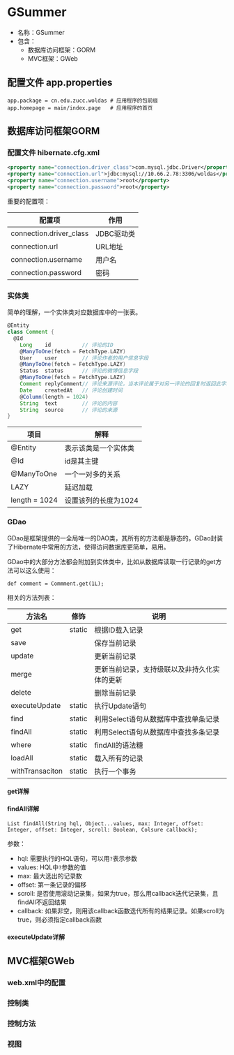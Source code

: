 GSummer
=======

* 名称：GSummer
* 包含：
   * 数据库访问框架：GORM
   * MVC框架：GWeb

## 配置文件 app.properties

    app.package = cn.edu.zucc.woldas # 应用程序的包前缀
    app.homepage = main/index.page   # 应用程序的首页

## 数据库访问框架GORM

### 配置文件 hibernate.cfg.xml

```xml
<property name="connection.driver_class">com.mysql.jdbc.Driver</property>
<property name="connection.url">jdbc:mysql://10.66.2.78:3306/woldas</property>
<property name="connection.username">root</property>
<property name="connection.password">root</property> 
```

重要的配置项：

配置项                  | 作用
------------------------|-----------
connection.driver_class | JDBC驱动类
connection.url          | URL地址
connection.username     | 用户名
connection.password     | 密码

### 实体类

简单的理解，一个实体类对应数据库中的一张表。

```groovy
@Entity
class Comment {
  @Id
	Long    id          // 评论的ID
	@ManyToOne(fetch = FetchType.LAZY)
	User    user        // 评论作者的用户信息字段
	@ManyToOne(fetch = FetchType.LAZY)
	Status  status      // 评论的微博信息字段
	@ManyToOne(fetch = FetchType.LAZY)
	Comment replyComment// 评论来源评论，当本评论属于对另一评论的回复时返回此字段
	Date    createdAt   // 评论创建时间
	@Column(length = 1024)
	String  text        // 评论的内容
	String  source      // 评论的来源
}
```

项目          | 解释
--------------|---------------------
@Entity       | 表示该类是一个实体类
@Id           | id是其主键
@ManyToOne    | 一个一对多的关系
LAZY          | 延迟加载
length = 1024 | 设置该列的长度为1024

### GDao

GDao是框架提供的一全局唯一的DAO类，其所有的方法都是静态的。GDao封装了Hibernate中常用的方法，使得访问数据库更简单，易用。

GDao中的大部分方法都会附加到实体类中，比如从数据库读取一行记录的get方法可以这么使用：

	def comment = Commment.get(1L);

相关的方法列表：

方法名          | 修饰   | 说明
----------------|--------|---------------------------------------------
get             | static | 根据ID载入记录
save            |        | 保存当前记录
update          |        | 更新当前记录
merge           |        | 更新当前记录，支持级联以及非持久化实体的更新
delete          |        | 删除当前记录
executeUpdate   | static | 执行Update语句
find            | static | 利用Select语句从数据库中查找单条记录
findAll         | static | 利用Select语句从数据库中查找多条记录
where           | static | findAll的语法糖
loadAll         | static | 载入所有的记录
withTransaciton | static | 执行一个事务

#### get详解

#### findAll详解

	List findAll(String hql, Object...values, max: Integer, offset: Integer, offset: Integer, scroll: Boolean, Colsure callback);

参数：

* hql: 需要执行的HQL语句，可以用`?`表示参数
* values: HQL中`?`参数的值
* max: 最大选出的记录数
* offset: 第一条记录的偏移
* scroll: 是否使用滚动记录集，如果为true，那么用callback迭代记录集，且findAll不返回结果
* callback: 如果非空，则用该callback函数迭代所有的结果记录。如果scroll为true，则必须指定callback函数

#### executeUpdate详解

## MVC框架GWeb

### web.xml中的配置

### 控制类

### 控制方法

### 视图


